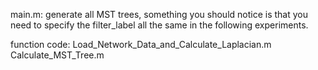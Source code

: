 main.m: generate all MST trees, something you should notice is that you need to specify the filter_label all the same in the following experiments.

function code:
Load_Network_Data_and_Calculate_Laplacian.m
Calculate_MST_Tree.m